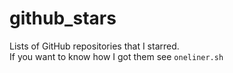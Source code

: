 # github_stars
Lists of GitHub repositories that I starred.  
If you want to know how I got them see ``oneliner.sh``
